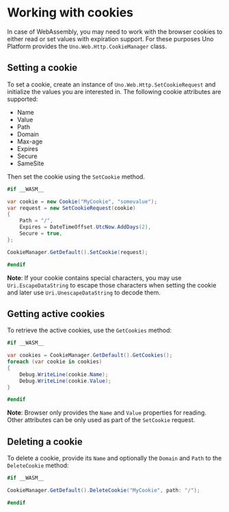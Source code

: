 # Working with cookies

In case of WebAssembly, you may need to work with the browser cookies to either read or set values with expiration support. For these purposes Uno Platform provides the `Uno.Web.Http.CookieManager` class.

## Setting a cookie

To set a cookie, create an instance of `Uno.Web.Http.SetCookieRequest` and initialize the values you are interested in. The following cookie attributes are supported:

- Name
- Value
- Path
- Domain
- Max-age
- Expires
- Secure
- SameSite

Then set the cookie using the `SetCookie` method.

```c#
#if __WASM__

var cookie = new Cookie("MyCookie", "somevalue");
var request = new SetCookieRequest(cookie)
{
	Path = "/",
	Expires = DateTimeOffset.UtcNow.AddDays(2),
	Secure = true,
};

CookieManager.GetDefault().SetCookie(request);

#endif

```

**Note**: If your cookie contains special characters, you may use `Uri.EscapeDataString` to escape those characters when setting the cookie and later use `Uri.UnescapeDataString` to decode them.

## Getting active cookies

To retrieve the active cookies, use the `GetCookies` method:

```c#
#if __WASM__

var cookies = CookieManager.GetDefault().GetCookies();
foreach (var cookie in cookies)
{
	Debug.WriteLine(cookie.Name);
	Debug.WriteLine(cookie.Value);
}

#endif

```

**Note**: Browser only provides the `Name` and `Value` properties for reading. Other attributes can be only used as part of the `SetCookie` request.

## Deleting a cookie

To delete a cookie, provide its `Name` and optionally the `Domain` and `Path` to the `DeleteCookie` method:

```c#
#if __WASM__

CookieManager.GetDefault().DeleteCookie("MyCookie", path: "/");

#endif
```
